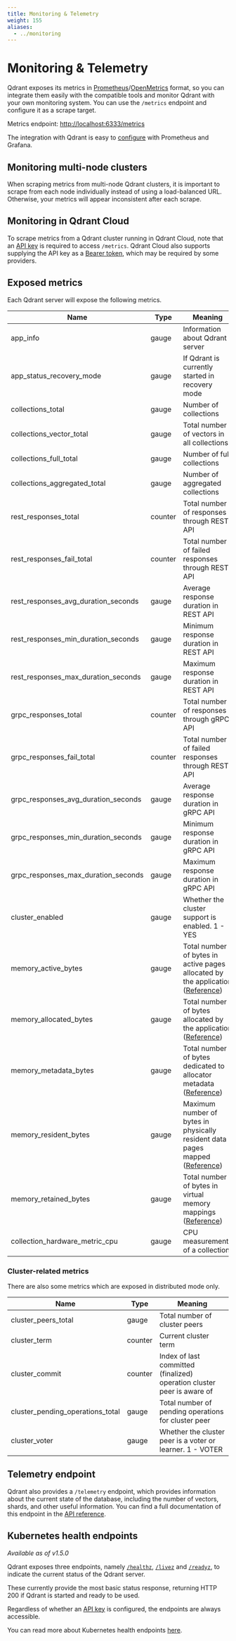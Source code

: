 ```yaml
---
title: Monitoring & Telemetry
weight: 155
aliases:
  - ../monitoring
---
```


# Monitoring & Telemetry

Qdrant exposes its metrics in [Prometheus](https://prometheus.io/docs/instrumenting/exposition_formats/#text-based-format)/[OpenMetrics](https://github.com/OpenObservability/OpenMetrics) format, so you can integrate them easily
with the compatible tools and monitor Qdrant with your own monitoring system. You can
use the `/metrics` endpoint and configure it as a scrape target.

Metrics endpoint: <http://localhost:6333/metrics>

The integration with Qdrant is easy to
[configure](https://prometheus.io/docs/prometheus/latest/getting_started/#configure-prometheus-to-monitor-the-sample-targets)
with Prometheus and Grafana.

## Monitoring multi-node clusters

When scraping metrics from multi-node Qdrant clusters, it is important to scrape from
each node individually instead of using a load-balanced URL. Otherwise, your metrics will appear inconsistent after each scrape.

## Monitoring in Qdrant Cloud

To scrape metrics from a Qdrant cluster running in Qdrant Cloud, note that an [API key](/documentation/cloud/authentication/) is required to access `/metrics`. Qdrant Cloud also supports supplying the API key as a [Bearer token](https://www.rfc-editor.org/rfc/rfc6750.html), which may be required by some providers.

## Exposed metrics

Each Qdrant server will expose the following metrics.

| Name                                | Type    | Meaning                                                                                                                             |
| ----------------------------------- | ------- | ----------------------------------------------------------------------------------------------------------------------------------- |
| app_info                            | gauge   | Information about Qdrant server                                                                                                     |
| app_status_recovery_mode            | gauge   | If Qdrant is currently started in recovery mode                                                                                     |
| collections_total                   | gauge   | Number of collections                                                                                                               |
| collections_vector_total            | gauge   | Total number of vectors in all collections                                                                                          |
| collections_full_total              | gauge   | Number of full collections                                                                                                          |
| collections_aggregated_total        | gauge   | Number of aggregated collections                                                                                                    |
| rest_responses_total                | counter | Total number of responses through REST API                                                                                          |
| rest_responses_fail_total           | counter | Total number of failed responses through REST API                                                                                   |
| rest_responses_avg_duration_seconds | gauge   | Average response duration in REST API                                                                                               |
| rest_responses_min_duration_seconds | gauge   | Minimum response duration in REST API                                                                                               |
| rest_responses_max_duration_seconds | gauge   | Maximum response duration in REST API                                                                                               |
| grpc_responses_total                | counter | Total number of responses through gRPC API                                                                                          |
| grpc_responses_fail_total           | counter | Total number of failed responses through REST API                                                                                   |
| grpc_responses_avg_duration_seconds | gauge   | Average response duration in gRPC API                                                                                               |
| grpc_responses_min_duration_seconds | gauge   | Minimum response duration in gRPC API                                                                                               |
| grpc_responses_max_duration_seconds | gauge   | Maximum response duration in gRPC API                                                                                               |
| cluster_enabled                     | gauge   | Whether the cluster support is enabled. 1 - YES                                                                                     |
| memory_active_bytes                 | gauge   | Total number of bytes in active pages allocated by the application ([Reference](https://jemalloc.net/jemalloc.3.html#stats.active)) |
| memory_allocated_bytes              | gauge   | Total number of bytes allocated by the application ([Reference](https://jemalloc.net/jemalloc.3.html#stats.allocated))              |
| memory_metadata_bytes               | gauge   | Total number of bytes dedicated to allocator metadata ([Reference](https://jemalloc.net/jemalloc.3.html#stats.metadata))            |
| memory_resident_bytes               | gauge   | Maximum number of bytes in physically resident data pages mapped ([Reference](https://jemalloc.net/jemalloc.3.html#stats.resident)) |
| memory_retained_bytes               | gauge   | Total number of bytes in virtual memory mappings ([Reference](https://jemalloc.net/jemalloc.3.html#stats.retained))                 |
| collection_hardware_metric_cpu      | gauge   | CPU measurements of a collection                                                                                                    |

### Cluster-related metrics

There are also some metrics which are exposed in distributed mode only.

| Name                             | Type    | Meaning                                                                |
| -------------------------------- | ------- | ---------------------------------------------------------------------- |
| cluster_peers_total              | gauge   | Total number of cluster peers                                          |
| cluster_term                     | counter | Current cluster term                                                   |
| cluster_commit                   | counter | Index of last committed (finalized) operation cluster peer is aware of |
| cluster_pending_operations_total | gauge   | Total number of pending operations for cluster peer                    |
| cluster_voter                    | gauge   | Whether the cluster peer is a voter or learner. 1 - VOTER              |

## Telemetry endpoint

Qdrant also provides a `/telemetry` endpoint, which provides information about the current state of the database, including the number of vectors, shards, and other useful information. You can find a full documentation of this endpoint in the [API reference](https://api.qdrant.tech/api-reference/service/telemetry).

## Kubernetes health endpoints

*Available as of v1.5.0*

Qdrant exposes three endpoints, namely
[`/healthz`](http://localhost:6333/healthz),
[`/livez`](http://localhost:6333/livez) and
[`/readyz`](http://localhost:6333/readyz), to indicate the current status of the
Qdrant server.

These currently provide the most basic status response, returning HTTP 200 if
Qdrant is started and ready to be used.

Regardless of whether an [API key](/documentation/guides/security/#authentication) is configured,
the endpoints are always accessible.

You can read more about Kubernetes health endpoints
[here](https://kubernetes.io/docs/reference/using-api/health-checks/).
